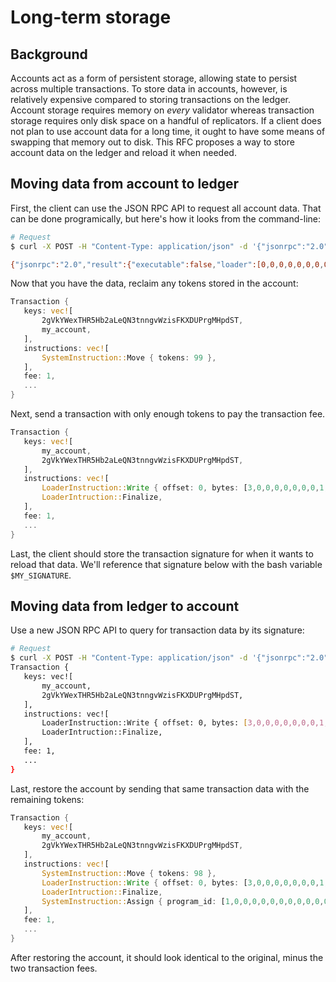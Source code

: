 # Long-term storage

## Background

Accounts act as a form of persistent storage, allowing state to persist across
multiple transactions. To store data in accounts, however, is relatively
expensive compared to storing transactions on the ledger. Account storage
requires memory on *every* validator whereas transaction storage requires only
disk space on a handful of replicators. If a client does not plan to use
account data for a long time, it ought to have some means of swapping that
memory out to disk. This RFC proposes a way to store account data on the ledger
and reload it when needed.

## Moving data from account to ledger

First, the client can use the JSON RPC API to request all account data. That can
be done programically, but here's how it looks from the command-line:

```bash
# Request
$ curl -X POST -H "Content-Type: application/json" -d '{"jsonrpc":"2.0", "id":1, "method":"getAccountInfo", "params":["2gVkYWexTHR5Hb2aLeQN3tnngvWzisFKXDUPrgMHpdST"]}' http://localhost:8899

{"jsonrpc":"2.0","result":{"executable":false,"loader":[0,0,0,0,0,0,0,0,0,0,0,0,0,0,0,0,0,0,0,0,0,0,0,0,0,0,0,0,0,0,0,0],"owner":[1,0,0,0,0,0,0,0,0,0,0,0,0,0,0,0,0,0,0,0,0,0,0,0,0,0,0,0,0,0,0,0],"tokens":100,"userdata":[3,0,0,0,0,0,0,0,1,0,0,0,0,0,1,0,0,0,0,0,0,0,20,0,0,0,0,0,0,0,50,48,53,48,45,48,49,45,48,49,84,48,48,58,48,48,58,48,48,90,252,10,7,28,246,140,88,177,98,82,10,227,89,81,18,30,194,101,199,16,11,73,133,20,246,62,114,39,20,113,189,32,50,0,0,0,0,0,0,0,247,15,36,102,167,83,225,42,133,127,82,34,36,224,207,130,109,230,224,188,163,33,213,13,5,117,211,251,65,159,197,51,0,0,0,0,0,0]},"id":1}
```

Now that you have the data, reclaim any tokens stored in the account:

```rust
Transaction {
   keys: vec![
       2gVkYWexTHR5Hb2aLeQN3tnngvWzisFKXDUPrgMHpdST,
       my_account,
   ],
   instructions: vec![
       SystemInstruction::Move { tokens: 99 },
   ],
   fee: 1,
   ...
}
```

Next, send a transaction with only enough tokens to pay the transaction fee.

```rust
Transaction {
   keys: vec![
       my_account,
       2gVkYWexTHR5Hb2aLeQN3tnngvWzisFKXDUPrgMHpdST,
   ],
   instructions: vec![
       LoaderInstruction::Write { offset: 0, bytes: [3,0,0,0,0,0,0,0,1,0,0,0,0,0,1,0,0,0,0,0,0,0,20,0,0,0,0,0,0,0,50,48,53,48,45,48,49,45,48,49,84,48,48,58,48,48,58,48,48,90,252,10,7,28,246,140,88,177,98,82,10,227,89,81,18,30,194,101,199,16,11,73,133,20,246,62,114,39,20,113,189,32,50,0,0,0,0,0,0,0,247,15,36,102,167,83,225,42,133,127,82,34,36,224,207,130,109,230,224,188,163,33,213,13,5,117,211,251,65,159,197,51,0,0,0,0,0,0]},
       LoaderIntruction::Finalize,
   ],
   fee: 1,
   ...
}
```

Last, the client should store the transaction signature for when it wants to reload
that data. We'll reference that signature below with the bash variable `$MY_SIGNATURE`.


## Moving data from ledger to account

Use a new JSON RPC API to query for transaction data by its signature:

```bash
# Request
$ curl -X POST -H "Content-Type: application/json" -d '{"jsonrpc":"2.0", "id":1, "method":"getTransaction", "params":[$MY_SIGNATURE]}' http://localhost:8899
Transaction {
   keys: vec![
       my_account,
       2gVkYWexTHR5Hb2aLeQN3tnngvWzisFKXDUPrgMHpdST,
   ],
   instructions: vec![
       LoaderInstruction::Write { offset: 0, bytes: [3,0,0,0,0,0,0,0,1,0,0,0,0,0,1,0,0,0,0,0,0,0,20,0,0,0,0,0,0,0,50,48,53,48,45,48,49,45,48,49,84,48,48,58,48,48,58,48,48,90,252,10,7,28,246,140,88,177,98,82,10,227,89,81,18,30,194,101,199,16,11,73,133,20,246,62,114,39,20,113,189,32,50,0,0,0,0,0,0,0,247,15,36,102,167,83,225,42,133,127,82,34,36,224,207,130,109,230,224,188,163,33,213,13,5,117,211,251,65,159,197,51,0,0,0,0,0,0]},
       LoaderIntruction::Finalize,
   ],
   fee: 1,
   ...
}
```

Last, restore the account by sending that same transaction data with the remaining tokens:

```rust
Transaction {
   keys: vec![
       my_account,
       2gVkYWexTHR5Hb2aLeQN3tnngvWzisFKXDUPrgMHpdST,
   ],
   instructions: vec![
       SystemInstruction::Move { tokens: 98 },
       LoaderInstruction::Write { offset: 0, bytes: [3,0,0,0,0,0,0,0,1,0,0,0,0,0,1,0,0,0,0,0,0,0,20,0,0,0,0,0,0,0,50,48,53,48,45,48,49,45,48,49,84,48,48,58,48,48,58,48,48,90,252,10,7,28,246,140,88,177,98,82,10,227,89,81,18,30,194,101,199,16,11,73,133,20,246,62,114,39,20,113,189,32,50,0,0,0,0,0,0,0,247,15,36,102,167,83,225,42,133,127,82,34,36,224,207,130,109,230,224,188,163,33,213,13,5,117,211,251,65,159,197,51,0,0,0,0,0,0]},
       LoaderIntruction::Finalize,
       SystemInstruction::Assign { program_id: [1,0,0,0,0,0,0,0,0,0,0,0,0,0,0,0,0,0,0,0,0,0,0,0,0,0,0,0,0,0,0,0] },
   ],
   fee: 1,
   ...
}
```

After restoring the account, it should look identical to the original, minus the
two transaction fees.

